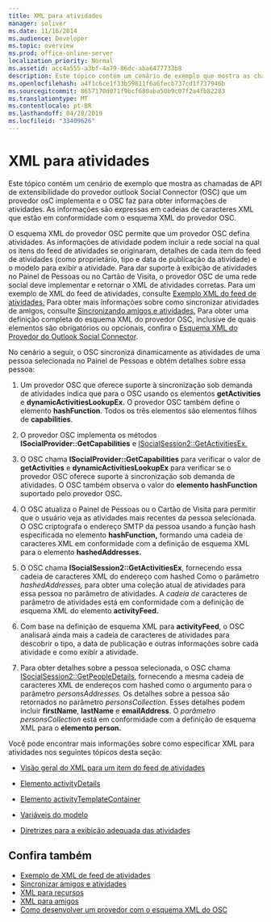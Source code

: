 ```yaml
---
title: XML para atividades
manager: soliver
ms.date: 11/16/2014
ms.audience: Developer
ms.topic: overview
ms.prod: office-online-server
localization_priority: Normal
ms.assetid: acc4a555-a3bf-4a79-86dc-aba6477733b8
description: Este tópico contém um cenário de exemplo que mostra as chamadas de API de extensibilidade do provedor outlook Social Connector (OSC) que um provedor osC implementa e o OSC faz para obter informações de atividades. As informações são expressas em cadeias de caracteres XML que estão em conformidade com o esquema XML do provedor OSC.
ms.openlocfilehash: a4f1c6ce1f33b59811f6a6fecb737cd1f737946b
ms.sourcegitcommit: 8657170d071f9bcf680aba50b9c07f2a4fb82283
ms.translationtype: MT
ms.contentlocale: pt-BR
ms.lasthandoff: 04/28/2019
ms.locfileid: "33409626"
---
```

# <a name="xml-for-activities"></a>XML para atividades

Este tópico contém um cenário de exemplo que mostra as chamadas de API de extensibilidade do provedor outlook Social Connector (OSC) que um provedor osC implementa e o OSC faz para obter informações de atividades. As informações são expressas em cadeias de caracteres XML que estão em conformidade com o esquema XML do provedor OSC.
  
O esquema XML do provedor OSC permite que um provedor OSC defina atividades. As informações de atividade podem incluir a rede social na qual os itens do feed de atividades se originaram, detalhes de cada item do feed de atividades (como proprietário, tipo e data de publicação da atividade) e o modelo para exibir a atividade. Para dar suporte à exibição de atividades no Painel de Pessoas ou no Cartão de Visita, o provedor OSC de uma rede social deve implementar e retornar o XML de atividades corretas. Para um exemplo de XML do feed de atividades, consulte [Exemplo XML do feed de atividades.](activity-feed-xml-example.md) Para obter mais informações sobre como sincronizar atividades de amigos, consulte [Sincronizando amigos e atividades.](synchronizing-friends-and-activities.md) Para obter uma definição completa do esquema XML do provedor OSC, inclusive de quais elementos são obrigatórios ou opcionais, confira o [Esquema XML do Provedor do Outlook Social Connector](outlook-social-connector-provider-xml-schema.md). 
  
No cenário a seguir, o OSC sincroniza dinamicamente as atividades de uma pessoa selecionada no Painel de Pessoas e obtém detalhes sobre essa pessoa:
  
1. Um provedor OSC que oferece suporte à sincronização sob demanda de atividades indica que para o OSC usando os elementos **getActivities** e **dynamicActivitiesLookupEx.** O provedor OSC também define o elemento **hashFunction**. Todos os três elementos são elementos filhos de **capabilities**. 
    
2. O provedor OSC implementa os métodos **ISocialProvider::GetCapabilities** e [ISocialSession2::GetActivitiesEx.](isocialsession2-getactivitiesex.md) 
    
3. O OSC chama **ISocialProvider::GetCapabilities** para verificar o valor de **getActivities** e **dynamicActivitiesLookupEx** para verificar se o provedor OSC oferece suporte à sincronização sob demanda de atividades. O OSC também observa o valor do **elemento hashFunction** suportado pelo provedor OSC. 
    
4. O OSC atualiza o Painel de Pessoas ou o Cartão de Visita para permitir que o usuário veja as atividades mais recentes da pessoa selecionada. O OSC criptografa o endereço SMTP da pessoa usando a função hash especificada no elemento **hashFunction,** formando uma cadeia de caracteres XML em conformidade com a definição de esquema XML para o elemento **hashedAddresses.** 
    
5. O OSC chama **ISocialSession2::GetActivitiesEx**, fornecendo essa cadeia de caracteres XML do endereço com hashed Como o  parâmetro _hashedAddresses,_ para obter uma coleção atual de atividades para essa pessoa no parâmetro de atividades. A _cadeia de_ caracteres de parâmetro de atividades está em conformidade com a definição de esquema XML do elemento **activityFeed.** 
    
6. Com base na definição de esquema XML para **activityFeed**, o OSC analisará ainda mais a cadeia de caracteres de atividades para descobrir o tipo, a data de publicação e outras informações sobre cada atividade e como exibir a atividade.  
    
7. Para obter detalhes sobre a pessoa selecionada, o OSC chama [ISocialSession2::GetPeopleDetails](isocialsession2-getpeopledetails.md), fornecendo a mesma cadeia de caracteres XML de endereços com hashed como o argumento para o parâmetro _personsAddresses._ Os detalhes sobre a pessoa são retornados no parâmetro _personsCollection._ Esses detalhes podem incluir **firstName**, **lastName** e **emailAddress**. O _parâmetro personsCollection_ está em conformidade com a definição de esquema XML para o **elemento person.** 
    
Você pode encontrar mais informações sobre como especificar XML para atividades nos seguintes tópicos desta seção:
  
- [Visão geral do XML para um item do feed de atividades](overview-of-xml-for-an-activity-feed-item.md)
    
- [Elemento activityDetails](activitydetails-element.md)
    
- [Elemento activityTemplateContainer](activitytemplatecontainer-element.md)
    
- [Variáveis do modelo](template-variables.md)
    
- [Diretrizes para a exibição adequada das atividades](guidelines-for-properly-displaying-activities.md)
    
## <a name="see-also"></a>Confira também

- [Exemplo de XML de feed de atividades](activity-feed-xml-example.md)  
- [Sincronizar amigos e atividades](synchronizing-friends-and-activities.md) 
- [XML para recursos](xml-for-capabilities.md)  
- [XML para amigos](xml-for-friends.md)
- [Como desenvolver um provedor com o esquema XML do OSC](developing-a-provider-with-the-osc-xml-schema.md)

